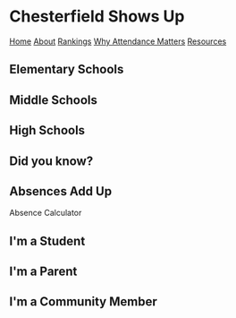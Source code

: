 <!DOCTYPE html>
<html lang="en">
  <head>
    <meta charset="UTF-8" />
    <meta name="viewport" content="width=device-width, initial-scale=1.0" />
    <!-- <title>Chesterfield Shows Up</title> -->
    <link rel="stylesheet" href="/styles.css" />
    <h1>Chesterfield Shows Up</h1>
  </head>
  <body>
    <nav>
      <a href="#index">Home</a>
      <a href="#about">About</a>
      <a href="#rankings">Rankings</a>
      <a href="#whyattendancematters">Why Attendance Matters</a>
      <a href="#resources">Resources</a>
    </nav>
    <section id="rankings"<a id="rankings"></a></section>
      <h2>Elementary Schools</h2>
      <h2>Middle Schools</h2>
      <h2>High Schools</h2>
    </section>
    <section id="whyattendancematters">
      <h2>Did you know?<h2>
      <h2>Absences Add Up</h2>
        <p>Absence Calculator</p>
    </section>
    <section id="resources">
      <h2>I'm a Student</h2>
      <h2>I'm a Parent</h2>
      <h2>I'm a Community Member</h2>
    </section>
  </body>
</html>
